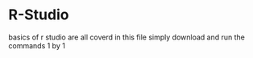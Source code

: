 # R-Studio
basics of r studio are all coverd in this file 
simply download and run the commands 1 by 1 
